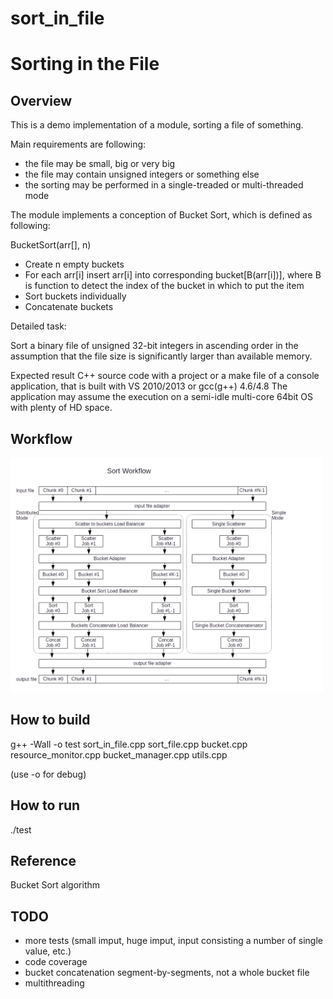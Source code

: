 # sort_in_file

Sorting in the File
===================

Overview
--------

This is a demo implementation of a module, sorting a file of something.

Main requirements are following:
* the file may be small, big or very big
* the file may contain unsigned integers or something else
* the sorting may be performed in a single-treaded or multi-threaded mode

The module implements a conception of Bucket Sort, which is defined as following:

BucketSort(arr[], n)
* Create n empty buckets
* For each arr[i] insert arr[i] into corresponding bucket[B(arr[i])],
  where B is function to detect the index of the bucket
  in which to put the item
* Sort buckets individually
* Concatenate buckets



Detailed task:

Sort a binary file of unsigned 32-bit integers in ascending order in the
assumption that the file size is significantly larger than available memory.

Expected result
C++ source code with a project or a make file of a console application,
that is built with VS 2010/2013 or gcc(g++) 4.6/4.8
The application may assume the execution on a semi-idle multi-core
64bit OS with plenty of HD space.


Workflow
--------
<img src="https://github.com/shulgaalexey/sort_in_file/blob/master/doc/sort_workflow.png" alt="Sort Workflow" style="width:500px"/>

How to build
-----------
g++ -Wall  -o test sort_in_file.cpp sort_file.cpp bucket.cpp resource_monitor.cpp bucket_manager.cpp utils.cpp

(use -o for debug)


How to run
----------
./test


Reference
---------
Bucket Sort algorithm


TODO
----
* more tests (small imput, huge imput, input consisting a number of single value, etc.)
* code coverage
* bucket concatenation segment-by-segments, not a whole bucket file
* multithreading
